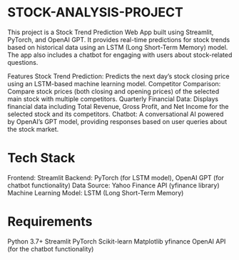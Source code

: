 # STOCK-ANALYSIS-PROJECT
This project is a Stock Trend Prediction Web App built using Streamlit, PyTorch, and OpenAI GPT. It provides real-time predictions for stock trends based on historical data using an LSTM (Long Short-Term Memory) model. The app also includes a chatbot for engaging with users about stock-related questions.

Features
Stock Trend Prediction: Predicts the next day’s stock closing price using an LSTM-based machine learning model.
Competitor Comparison: Compare stock prices (both closing and opening prices) of the selected main stock with multiple competitors.
Quarterly Financial Data: Displays financial data including Total Revenue, Gross Profit, and Net Income for the selected stock and its competitors.
Chatbot: A conversational AI powered by OpenAI’s GPT model, providing responses based on user queries about the stock market.

# Tech Stack
Frontend: Streamlit
Backend: PyTorch (for LSTM model), OpenAI GPT (for chatbot functionality)
Data Source: Yahoo Finance API (yfinance library)
Machine Learning Model: LSTM (Long Short-Term Memory)

# Requirements
Python 3.7+
Streamlit
PyTorch
Scikit-learn
Matplotlib
yfinance
OpenAI API (for the chatbot functionality)
